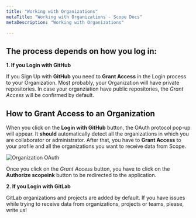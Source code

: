 ```yaml
---
title: "Working with Organizations"
metaTitle: "Working with Organizations - Scope Docs"
metaDescription: "Working with Organizations"

---
```


## The process depends on how you log in:

**1. If you Login with GitHub**

If you Sign Up with **GitHub** you need to **Grant Access** in the Login process to your Organization. Most probably, your Organization will have private repositories. In case your organziation have public repositories, the *Grant Access* will be confirmed by default. 

## How to Grant Access to an Organization

When you click on the **Login with GitHub** button, the OAuth protocol pop-up will appear. It **should** automatically detect all the organizations in which you are collaborator or administrator. After that, you have to **Grant Access** to your profile and all the organizations you want to receive data from Scope.

![Organization OAuth](https://user-images.githubusercontent.com/48650098/72151360-4c8c3200-33a8-11ea-857a-4f618dfa0d79.png)

Once you click on the *Grant Access* button, you have to click on the **Authorize scopeink** button to be redirected to the application.

**2. If you Login with GitLab**

GitLab organizations and projects are added by default. If you have issues while trying to receive data from organizations, projects or teams, please, write us!